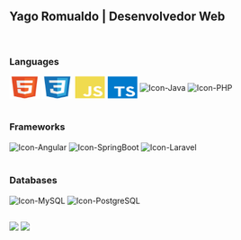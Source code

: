## Yago Romualdo | Desenvolvedor Web

<div style="display: inline_block"><br>
  <h3>Languages</h3>
  <img align="center" alt="Icon-HTML" height="40" width="54" src="https://raw.githubusercontent.com/devicons/devicon/master/icons/html5/html5-original.svg">
  <img align="center" alt="Icon-CSS" height="40" width="54" src="https://raw.githubusercontent.com/devicons/devicon/master/icons/css3/css3-original.svg">
  <img align="center" alt="Icon-JS" height="40" width="54" src="https://raw.githubusercontent.com/devicons/devicon/master/icons/javascript/javascript-plain.svg">
  <img align="center" alt="Icon-TS" height="40" width="54" src="https://raw.githubusercontent.com/devicons/devicon/master/icons/typescript/typescript-plain.svg">
  <img align="center" alt="Icon-Java" height="40" width="54" src="https://cdn.jsdelivr.net/gh/devicons/devicon/icons/java/java-original.svg">
  <img align="center" alt="Icon-PHP" height="40" width="54" src="https://cdn.jsdelivr.net/gh/devicons/devicon/icons/php/php-plain.svg">
    <br><br>
  <h3>Frameworks</h3>
  <img align="center" alt="Icon-Angular" height="50" width="65" src="https://upload.wikimedia.org/wikipedia/commons/c/cf/Angular_full_color_logo.svg">
  <img align="center" alt="Icon-SpringBoot" height="40" width="54" src="https://cdn.jsdelivr.net/gh/devicons/devicon/icons/spring/spring-original.svg">
  <img align="center" alt="Icon-Laravel" height="40" width="54" src="https://cdn.worldvectorlogo.com/logos/laravel-2.svg">
    <br><br>
  <h3>Databases</h3>
  <img align="center" alt="Icon-MySQL" height="40" width="54" src="https://cdn.jsdelivr.net/gh/devicons/devicon/icons/mysql/mysql-original.svg">
  <img align="center" alt="Icon-PostgreSQL" height="40" width="54" src="https://cdn.jsdelivr.net/gh/devicons/devicon/icons/postgresql/postgresql-original.svg">
</div>
  
  ##
 
<div> 
  <a href="https://www.instagram.com/yagoromualdo_/" target="_blank"><img src="https://img.shields.io/badge/-Instagram-%23E4405F?style=for-the-badge&logo=instagram&logoColor=white" target="_blank"></a>
  <a href="https://www.linkedin.com/in/yago-romualdo-a26363209/" target="_blank"><img src="https://img.shields.io/badge/-LinkedIn-%230077B5?style=for-the-badge&logo=linkedin&logoColor=white" target="_blank"></a> 
 
<!--   ![Snake animation](https://github.com/rafaballerini/rafaballerini/blob/output/github-contribution-grid-snake.svg) -->
 
</div>
